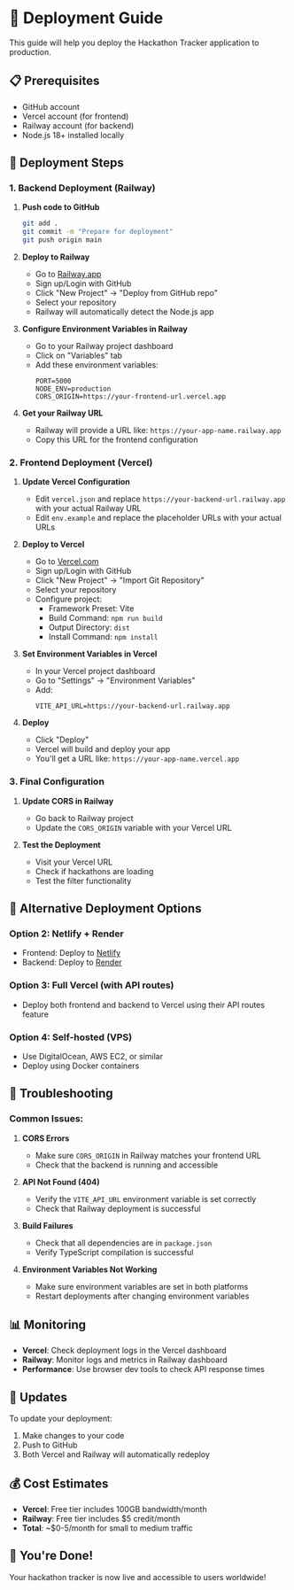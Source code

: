 # 🚀 Deployment Guide

This guide will help you deploy the Hackathon Tracker application to production.

## 📋 Prerequisites

- GitHub account
- Vercel account (for frontend)
- Railway account (for backend)
- Node.js 18+ installed locally

## 🎯 Deployment Steps

### 1. Backend Deployment (Railway)

1. **Push code to GitHub**
   ```bash
   git add .
   git commit -m "Prepare for deployment"
   git push origin main
   ```

2. **Deploy to Railway**
   - Go to [Railway.app](https://railway.app)
   - Sign up/Login with GitHub
   - Click "New Project" → "Deploy from GitHub repo"
   - Select your repository
   - Railway will automatically detect the Node.js app

3. **Configure Environment Variables in Railway**
   - Go to your Railway project dashboard
   - Click on "Variables" tab
   - Add these environment variables:
     ```
     PORT=5000
     NODE_ENV=production
     CORS_ORIGIN=https://your-frontend-url.vercel.app
     ```

4. **Get your Railway URL**
   - Railway will provide a URL like: `https://your-app-name.railway.app`
   - Copy this URL for the frontend configuration

### 2. Frontend Deployment (Vercel)

1. **Update Vercel Configuration**
   - Edit `vercel.json` and replace `https://your-backend-url.railway.app` with your actual Railway URL
   - Edit `env.example` and replace the placeholder URLs with your actual URLs

2. **Deploy to Vercel**
   - Go to [Vercel.com](https://vercel.com)
   - Sign up/Login with GitHub
   - Click "New Project" → "Import Git Repository"
   - Select your repository
   - Configure project:
     - Framework Preset: Vite
     - Build Command: `npm run build`
     - Output Directory: `dist`
     - Install Command: `npm install`

3. **Set Environment Variables in Vercel**
   - In your Vercel project dashboard
   - Go to "Settings" → "Environment Variables"
   - Add:
     ```
     VITE_API_URL=https://your-backend-url.railway.app
     ```

4. **Deploy**
   - Click "Deploy"
   - Vercel will build and deploy your app
   - You'll get a URL like: `https://your-app-name.vercel.app`

### 3. Final Configuration

1. **Update CORS in Railway**
   - Go back to Railway project
   - Update the `CORS_ORIGIN` variable with your Vercel URL

2. **Test the Deployment**
   - Visit your Vercel URL
   - Check if hackathons are loading
   - Test the filter functionality

## 🔧 Alternative Deployment Options

### Option 2: Netlify + Render
- Frontend: Deploy to [Netlify](https://netlify.com)
- Backend: Deploy to [Render](https://render.com)

### Option 3: Full Vercel (with API routes)
- Deploy both frontend and backend to Vercel using their API routes feature

### Option 4: Self-hosted (VPS)
- Use DigitalOcean, AWS EC2, or similar
- Deploy using Docker containers

## 🐛 Troubleshooting

### Common Issues:

1. **CORS Errors**
   - Make sure `CORS_ORIGIN` in Railway matches your frontend URL
   - Check that the backend is running and accessible

2. **API Not Found (404)**
   - Verify the `VITE_API_URL` environment variable is set correctly
   - Check that Railway deployment is successful

3. **Build Failures**
   - Check that all dependencies are in `package.json`
   - Verify TypeScript compilation is successful

4. **Environment Variables Not Working**
   - Make sure environment variables are set in both platforms
   - Restart deployments after changing environment variables

## 📊 Monitoring

- **Vercel**: Check deployment logs in the Vercel dashboard
- **Railway**: Monitor logs and metrics in Railway dashboard
- **Performance**: Use browser dev tools to check API response times

## 🔄 Updates

To update your deployment:
1. Make changes to your code
2. Push to GitHub
3. Both Vercel and Railway will automatically redeploy

## 💰 Cost Estimates

- **Vercel**: Free tier includes 100GB bandwidth/month
- **Railway**: Free tier includes $5 credit/month
- **Total**: ~$0-5/month for small to medium traffic

## 🎉 You're Done!

Your hackathon tracker is now live and accessible to users worldwide!

